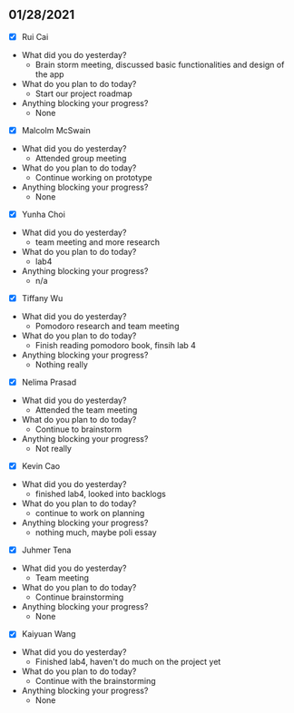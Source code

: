 
## 01/28/2021
 
- [x] Rui Cai 
- What did you do yesterday?
  - Brain storm meeting, discussed basic functionalities and design of the app
- What do you plan to do today?
  - Start our project roadmap
- Anything blocking your progress?
  - None



- [x] Malcolm McSwain
- What did you do yesterday?
  - Attended group meeting
- What do you plan to do today?
  - Continue working on prototype
- Anything blocking your progress?
  - None



- [x] Yunha Choi
- What did you do yesterday?
  - team meeting and more research
- What do you plan to do today?
  - lab4
- Anything blocking your progress?
  - n/a



- [x] Tiffany Wu
- What did you do yesterday?
  - Pomodoro research and team meeting
- What do you plan to do today?
  - Finish reading pomodoro book, finsih lab 4
- Anything blocking your progress?
  - Nothing really


- [x] Nelima Prasad
- What did you do yesterday?
  - Attended the team meeting
- What do you plan to do today?
  - Continue to brainstorm
- Anything blocking your progress?
  - Not really



- [x] Kevin Cao
- What did you do yesterday?
  - finished lab4, looked into backlogs
- What do you plan to do today?
  - continue to work on planning
- Anything blocking your progress?
  - nothing much, maybe poli essay



- [x] Juhmer Tena
- What did you do yesterday?
  - Team meeting
- What do you plan to do today?
  - Continue brainstorming
- Anything blocking your progress?
  - None


- [x] Kaiyuan Wang
- What did you do yesterday?
  - Finished lab4, haven't do much on the project yet
- What do you plan to do today?
  - Continue with the brainstorming
- Anything blocking your progress?
  - None
